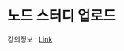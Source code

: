 # 노드 스터디 업로드

강의정보 : [Link](https://www.inflearn.com/course/node-js-%EC%9B%B9%EA%B0%9C%EB%B0%9C#description)